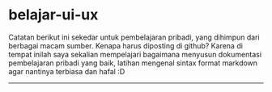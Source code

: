 # belajar-ui-ux

Catatan berikut ini sekedar untuk pembelajaran pribadi, yang dihimpun dari berbagai macam sumber. Kenapa harus diposting di github? Karena di tempat inilah saya sekalian mempelajari bagaimana menyusun dokumentasi pembelajaran pribadi yang baik, latihan mengenal sintax format markdown agar nantinya terbiasa dan hafal :D

---

